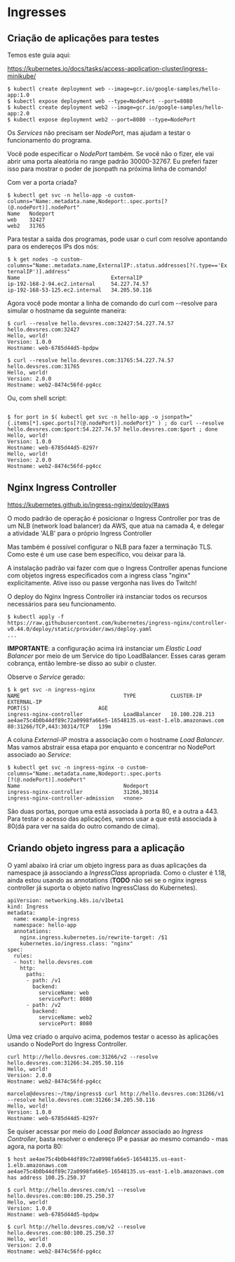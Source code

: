 # Ingresses

## Criação de aplicações para testes

Temos este guia aqui:

https://kubernetes.io/docs/tasks/access-application-cluster/ingress-minikube/

```
$ kubectl create deployment web --image=gcr.io/google-samples/hello-app:1.0
$ kubectl expose deployment web --type=NodePort --port=8080
$ kubectl create deployment web2 --image=gcr.io/google-samples/hello-app:2.0
$ kubectl expose deployment web2 --port=8080 --type=NodePort
```

Os *Services* não precisam ser *NodePort*, mas ajudam a testar o funcionamento do programa.

Você pode especificar o *NodePort* também. Se você não o fizer, ele vai abrir uma porta aleatória no range padrão 30000-32767. Eu preferi fazer isso para mostrar o poder de jsonpath na próxima linha de comando!

Com ver a porta criada?

```
$ kubectl get svc -n hello-app -o custom-columns="Name:.metadata.name,Nodeport:.spec.ports[?(@.nodePort)].nodePort"
Name   Nodeport
web    32427
web2   31765 
```

Para testar a saída dos programas, pode usar o curl com resolve apontando para os endereços IPs dos nós:

```
$ k get nodes -o custom-columns="Name:.metadata.name,ExternalIP:.status.addresses[?(.type=='Ex
ternalIP')].address"
Name                             ExternalIP
ip-192-168-2-94.ec2.internal     54.227.74.57
ip-192-168-53-125.ec2.internal   34.205.50.116
```

Agora você pode montar a linha de comando do curl com --resolve para simular o hostname da seguinte maneira:

```
$ curl --resolve hello.devsres.com:32427:54.227.74.57 hello.devsres.com:32427
Hello, world!
Version: 1.0.0
Hostname: web-6785d44d5-bpdpw

$ curl --resolve hello.devsres.com:31765:54.227.74.57 hello.devsres.com:31765
Hello, world!
Version: 2.0.0
Hostname: web2-8474c56fd-pg4cc
```

Ou, com shell script:

```

$ for port in $( kubectl get svc -n hello-app -o jsonpath="{.items[*].spec.ports[?(@.nodePort)].nodePort}" ) ; do curl --resolve hello.devsres.com:$port:54.227.74.57 hello.devsres.com:$port ; done
Hello, world!
Version: 1.0.0
Hostname: web-6785d44d5-8297r
Hello, world!
Version: 2.0.0
Hostname: web2-8474c56fd-pg4cc

```

## Nginx Ingress Controller

https://kubernetes.github.io/ingress-nginx/deploy/#aws

O modo padrão de operação é posicionar o Ingress Controller por tras de um NLB (network load balancer) da AWS, que atua na camada 4, e delegar a atividade 'ALB' para o próprio Ingress Controller

Mas também é possível configurar o NLB para fazer a terminação TLS. Como este é um use case bem específico, vou deixar para lá.

A instalação padrão vai fazer com que o Ingress Controller apenas funcione com objetos ingress especificados com a ingress class "nginx" explicitamente. Ative isso ou passe vergonha nas lives do Twitch!

O deploy do Nginx Ingress Controller irá instanciar todos os recursos necessários para seu funcionamento.

```
$ kubectl apply -f https://raw.githubusercontent.com/kubernetes/ingress-nginx/controller-v0.44.0/deploy/static/provider/aws/deploy.yaml
...
```

**IMPORTANTE**: a configuração acima irá instanciar um *Elastic Load Balancer* por meio de um Service do tipo LoadBalancer. Esses caras geram cobrança, então lembre-se disso ao subir o cluster.

Observe o *Service* gerado:

```
$ k get svc -n ingress-nginx
NAME                                 TYPE           CLUSTER-IP       EXTERNAL-IP                                                             PORT(S)                      AGE
ingress-nginx-controller             LoadBalancer   10.100.228.213   ae4ae75c4b0b44df89c72a0998fa66e5-16548135.us-east-1.elb.amazonaws.com   80:31266/TCP,443:30314/TCP   139m
```

A coluna *External-IP* mostra a associação com o hostname *Load Balancer*. Mas vamos abstrair essa etapa por enquanto e concentrar no NodePort associado ao *Service*:

```
$ kubectl get svc -n ingress-nginx -o custom-columns="Name:.metadata.name,Nodeport:.spec.ports
[?(@.nodePort)].nodePort"
Name                                 Nodeport
ingress-nginx-controller             31266,30314
ingress-nginx-controller-admission   <none>
```

São duas portas, porque uma está associada à porta 80, e a outra a 443. Para testar o acesso das aplicações, vamos usar a que está associada à 80(dá para ver na saída do outro comando de cima).

## Criando objeto ingress para a aplicação

O yaml abaixo irá criar um objeto ingress para as duas aplicações da namespace já associando a *IngressClass* apropriada. Como o cluster é 1.18, ainda estou usando as annotations (**TODO** não sei se o nginx ingress controller já suporta o objeto nativo IngressClass do Kubernetes).

```
apiVersion: networking.k8s.io/v1beta1
kind: Ingress
metadata:
  name: example-ingress
  namespace: hello-app
  annotations:
    nginx.ingress.kubernetes.io/rewrite-target: /$1
    kubernetes.io/ingress.class: "nginx"
spec:
  rules:
  - host: hello.devsres.com
    http:
      paths:
      - path: /v1
        backend:
          serviceName: web
          servicePort: 8080
      - path: /v2
        backend:
          serviceName: web2
          servicePort: 8080
```

Uma vez criado o arquivo acima, podemos testar o acesso às aplicações usando o NodePort do Ingress Controller.

```
curl http://hello.devsres.com:31266/v2 --resolve hello.devsres.com:31266:34.205.50.116
Hello, world!
Version: 2.0.0
Hostname: web2-8474c56fd-pg4cc

marcelo@devsres:~/tmp/ingress$ curl http://hello.devsres.com:31266/v1 --resolve hello.devsres.com:31266:34.205.50.116
Hello, world!
Version: 1.0.0
Hostname: web-6785d44d5-8297r
```

Se quiser acessar por meio do *Load Balancer* associado ao *Ingress Controller*, basta resolver o endereço IP e passar ao mesmo comando - mas agora, na porta 80:

```
$ host ae4ae75c4b0b44df89c72a0998fa66e5-16548135.us-east-1.elb.amazonaws.com
ae4ae75c4b0b44df89c72a0998fa66e5-16548135.us-east-1.elb.amazonaws.com has address 100.25.250.37

$ curl http://hello.devsres.com/v1 --resolve hello.devsres.com:80:100.25.250.37
Hello, world!
Version: 1.0.0
Hostname: web-6785d44d5-bpdpw

$ curl http://hello.devsres.com/v2 --resolve hello.devsres.com:80:100.25.250.37
Hello, world!
Version: 2.0.0
Hostname: web2-8474c56fd-pg4cc
```


